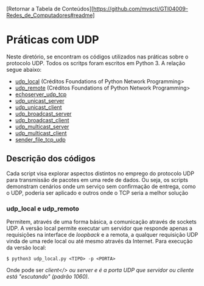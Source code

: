 [Retornar a Tabela de Conteúdos][https://github.com/mvscti/GTI04009-Redes_de_Computadores#readme]
# Práticas com UDP

Neste diretório, se encontram os códigos utilizados nas práticas sobre o protocolo UDP. Todos os scritps foram escritos em Python 3. A relação segue abaixo:
*   [udp_local](UDP/udp_local.py) (Créditos <a hfref="https://github.com/brandon-rhodes/fopnp" target="_blank">Foundations of Python Network Programming</a>>
*   [udp_remote](UDP/udp_remote.py)  (Créditos <a hfref="https://github.com/brandon-rhodes/fopnp" target="_blank">Foundations of Python Network Programming</a>>
*   [echoserver_udp_tcp](UDP/echoserver_udp_tcp.py)
*   [udp_unicast_server](UDP/udp_unicast_client.py)
*   [udp_unicast_client](UDP/udp_unicast_client.py)
*   [udp_broadcast_server](UDP/udp_broadcast_server.py)
*   [udp_broadcast_client](UDP/udp_broadcast_client.py)
*   [udp_multicast_server](UDP/udp_multicast_server.py)
*   [udp_multicast_client](UDP/udp_multicast_client.py)
*   [sender_file_tcp_udp](UDP/sender_file_tcp_udp.py)

## Descrição dos códigos
Cada script visa explorar aspectos distintos no emprego do protocolo UDP para transmissão de pacotes em uma rede de dados. Ou seja, os scripts demonstram cenários onde um serviço sem confirmação de entrega, como o UDP, poderia ser aplicado e outros onde o TCP seria a melhor solução

### udp_local e udp_remoto

Permitem, através de uma forma básica, a comunicação através de sockets UDP. A versão local permite executar um servidor que responde apenas a requisições na interface de <i>loopback</i> e a remota, a qualquer requisição UDP vinda de uma rede local ou até mesmo através da Internet. Para execução da versão local:
```
$ python3 udp_local.py <TIPO> -p <PORTA> 
```
Onde <i><TIPO></i> pode ser <i>client</> ou <i>server</i> e <i><PORTA></i> é a porta UDP que servidor ou cliente está "escutando" (padrão 1060).
